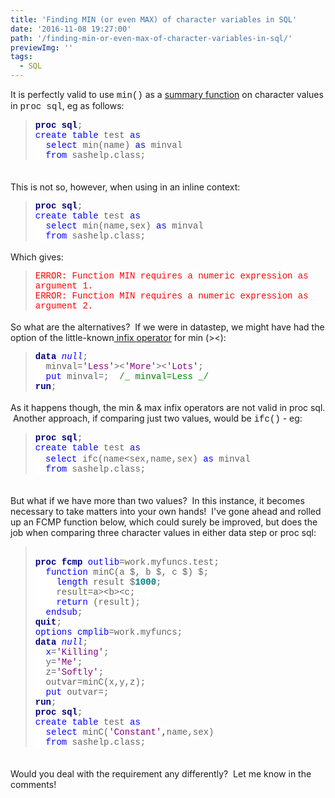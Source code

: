 ```yaml
---
title: 'Finding MIN (or even MAX) of character variables in SQL'
date: '2016-11-08 19:27:00'
path: '/finding-min-or-even-max-of-character-variables-in-sql/'
previewImg: ''
tags:
  - SQL
---
```


It is perfectly valid to use <span style="font-family: &quot;courier new&quot; , &quot;courier&quot; , monospace;">min()</span> as a <a href="http://support.sas.com/kb/25/279.html" target="_blank">summary function</a> on character values in <span style="font-family: &quot;courier new&quot; , &quot;courier&quot; , monospace;">proc sql</span>, eg as follows:<br /><blockquote style="line-height: normal; margin-bottom: .0001pt; margin-bottom: 0cm; mso-layout-grid-align: none; text-autospace: none;"><b><span style="background: white; color: navy; font-family: &quot;courier new&quot;;">proc</span></b><span style="background: white; font-family: &quot;courier new&quot;;"> </span><b><span style="background: white; color: navy; font-family: &quot;courier new&quot;;">sql</span></b><span style="background: white; font-family: &quot;courier new&quot;;">;<br /></span><span style="background: white; color: blue; font-family: &quot;courier new&quot;;">create</span><span style="background: white; font-family: &quot;courier new&quot;;"> </span><span style="background: white; color: blue; font-family: &quot;courier new&quot;;">table</span><span style="background: white; font-family: &quot;courier new&quot;;"> test </span><span style="background: white; color: blue; font-family: &quot;courier new&quot;;">as</span><span style="background: white; font-family: &quot;courier new&quot;;">&nbsp; <br /></span><span style="background: white; color: blue; font-family: &quot;courier new&quot;;">&nbsp; select</span><span style="background: white; font-family: &quot;courier new&quot;;"> min(name) </span><span style="background: white; color: blue; font-family: &quot;courier new&quot;;">as</span><span style="background: white; font-family: &quot;courier new&quot;;"> minval<br /></span><span style="background: white; font-family: &quot;courier new&quot;;">&nbsp; </span><span style="background: white; color: blue; font-family: &quot;courier new&quot;;">from</span><span style="background: white; font-family: &quot;courier new&quot;;"> sashelp.class;</span></blockquote><br /><br />This is not so, however, when using in an inline context:<br /><blockquote style="line-height: normal; margin-bottom: .0001pt; margin-bottom: 0cm; mso-layout-grid-align: none; text-autospace: none;"><b><span style="background: white; color: navy; font-family: &quot;courier new&quot;;">proc</span></b><span style="background: white; font-family: &quot;courier new&quot;;"> </span><b><span style="background: white; color: navy; font-family: &quot;courier new&quot;;">sql</span></b><span style="background: white; font-family: &quot;courier new&quot;;">;<br /></span><span style="background: white; color: blue; font-family: &quot;courier new&quot;;">create</span><span style="background: white; font-family: &quot;courier new&quot;;"> </span><span style="background: white; color: blue; font-family: &quot;courier new&quot;;">table</span><span style="background: white; font-family: &quot;courier new&quot;;"> test </span><span style="background: white; color: blue; font-family: &quot;courier new&quot;;">as</span><span style="background: white; font-family: &quot;courier new&quot;;"><br /> </span><span style="background: white; font-family: &quot;courier new&quot;;">&nbsp; </span><span style="background: white; color: blue; font-family: &quot;courier new&quot;;">select</span><span style="background: white; font-family: &quot;courier new&quot;;"> min(name,sex) </span><span style="background: white; color: blue; font-family: &quot;courier new&quot;;">as</span><span style="background: white; font-family: &quot;courier new&quot;;"> minval<br /></span><span style="background: white; font-family: &quot;courier new&quot;;">&nbsp; </span><span style="background: white; color: blue; font-family: &quot;courier new&quot;;">from</span><span style="background: white; font-family: &quot;courier new&quot;;"> sashelp.class;</span></blockquote><br />Which gives:<br /><blockquote style="line-height: normal; margin-bottom: .0001pt; margin-bottom: 0cm; mso-layout-grid-align: none; text-autospace: none;"><div style="line-height: normal; margin-bottom: .0001pt; margin-bottom: 0cm; mso-layout-grid-align: none; text-autospace: none;"><span style="background: white; color: red; font-family: &quot;courier new&quot;;">ERROR: Function MIN requires a numeric expression as argument 1.</span></div><div><span style="background: white; color: red; font-family: &quot;courier new&quot;;">ERROR: Function MIN requires a numeric expression as argument 2.</span></div></blockquote><div></div><br />So what are the alternatives? &nbsp;If we were in datastep, we might have had the option of the little-known<a href="http://support.sas.com/documentation/cdl/en/lrcon/62955/HTML/default/viewer.htm#a000780367.htm" target="_blank"> infix operator</a>&nbsp;for min (&gt;&lt;):<br /><blockquote style="line-height: normal; margin-bottom: .0001pt; margin-bottom: 0cm; mso-layout-grid-align: none; text-autospace: none;"><div style="line-height: normal; margin-bottom: .0001pt; margin-bottom: 0cm; mso-layout-grid-align: none; text-autospace: none;"><b><span style="background: white; color: navy; font-family: &quot;courier new&quot;;">data</span></b><span style="background: white; font-family: &quot;courier new&quot;;"> </span><span style="background: white; color: blue; font-family: &quot;courier new&quot;;">_null_</span><span style="background: white; font-family: &quot;courier new&quot;;">;</span></div><div style="line-height: normal; margin-bottom: .0001pt; margin-bottom: 0cm; mso-layout-grid-align: none; text-autospace: none;"><span style="background: white; font-family: &quot;courier new&quot;;">&nbsp; minval=</span><span style="background: white; color: purple; font-family: &quot;courier new&quot;;">'Less'</span><span style="background: white; font-family: &quot;courier new&quot;;">&gt;&lt;</span><span style="background: white; color: purple; font-family: &quot;courier new&quot;;">'More'</span><span style="background: white; font-family: &quot;courier new&quot;;">&gt;&lt;</span><span style="background: white; color: purple; font-family: &quot;courier new&quot;;">'Lots'</span><span style="background: white; font-family: &quot;courier new&quot;;">;</span></div><div style="line-height: normal; margin-bottom: .0001pt; margin-bottom: 0cm; mso-layout-grid-align: none; text-autospace: none;"><span style="background: white; font-family: &quot;courier new&quot;;">&nbsp; </span><span style="background: white; color: blue; font-family: &quot;courier new&quot;;">put</span><span style="background: white; font-family: &quot;courier new&quot;;"> minval=;&nbsp; </span><span style="background: white; color: green; font-family: &quot;courier new&quot;;">/_ minval=Less _/</span><span style="background: white; font-family: &quot;courier new&quot;;"></span></div><div style="line-height: normal; margin-bottom: .0001pt; margin-bottom: 0cm; mso-layout-grid-align: none; text-autospace: none;"><b><span style="background: white; color: navy; font-family: &quot;courier new&quot;;">run</span></b><span style="background: white; font-family: &quot;courier new&quot;;">;</span></div></blockquote><br />As it happens though, the min &amp; max infix operators are not valid in proc sql. &nbsp;Another approach, if comparing just two values, would be&nbsp;<span style="font-family: &quot;courier new&quot; , &quot;courier&quot; , monospace;">ifc()</span> - eg:<br /><blockquote style="line-height: normal; margin-bottom: .0001pt; margin-bottom: 0cm; mso-layout-grid-align: none; text-autospace: none;"><b><span style="background: white; color: navy; font-family: &quot;courier new&quot;;">proc</span></b><span style="background: white; font-family: &quot;courier new&quot;;"> </span><b><span style="background: white; color: navy; font-family: &quot;courier new&quot;;">sql</span></b><span style="background: white; font-family: &quot;courier new&quot;;">;<br /></span><span style="background: white; color: blue; font-family: &quot;courier new&quot;;">create</span><span style="background: white; font-family: &quot;courier new&quot;;"> </span><span style="background: white; color: blue; font-family: &quot;courier new&quot;;">table</span><span style="background: white; font-family: &quot;courier new&quot;;"> test </span><span style="background: white; color: blue; font-family: &quot;courier new&quot;;">as<br /></span><span style="background: white; font-family: &quot;courier new&quot;;">&nbsp;</span>&nbsp; <span style="background: white; color: blue; font-family: &quot;courier new&quot;;">select</span><span style="background: white; font-family: &quot;courier new&quot;;"> ifc(name&lt;sex,name,sex) </span><span style="background: white; color: blue; font-family: &quot;courier new&quot;;">as</span><span style="background: white; font-family: &quot;courier new&quot;;"> minval<br /></span><span style="background: white; font-family: &quot;courier new&quot;;"></span><span style="background: white; font-family: &quot;courier new&quot;;">&nbsp; </span><span style="background: white; color: blue; font-family: &quot;courier new&quot;;">from</span><span style="background: white; font-family: &quot;courier new&quot;;"> sashelp.class;</span></blockquote><br /><br />But what if we have more than two values? &nbsp;In this instance, it becomes necessary to take matters into your own hands! &nbsp;I've gone ahead and rolled up an FCMP function below, which could surely be improved, but does the job when comparing three character values in either data step or proc sql:<br /><blockquote style="line-height: normal; margin-bottom: .0001pt; margin-bottom: 0cm; mso-layout-grid-align: none; text-autospace: none;"><br /><b><span style="background: white; color: navy; font-family: &quot;courier new&quot;;">proc</span></b><span style="background: white; font-family: &quot;courier new&quot;;"> </span><b><span style="background: white; color: navy; font-family: &quot;courier new&quot;;">fcmp</span></b><span style="background: white; font-family: &quot;courier new&quot;;"> </span><span style="background: white; color: blue; font-family: &quot;courier new&quot;;">outlib</span><span style="background: white; font-family: &quot;courier new&quot;;">=work.myfuncs.test;<br /></span><span style="background: white; font-family: &quot;courier new&quot;;">&nbsp; </span><span style="background: white; color: blue; font-family: &quot;courier new&quot;;">function</span><span style="background: white; font-family: &quot;courier new&quot;;"> minC(a $, b $, c $) $;<br /></span><span style="background: white; font-family: &quot;courier new&quot;;">&nbsp;&nbsp;&nbsp; </span><span style="background: white; color: blue; font-family: &quot;courier new&quot;;">length</span><span style="background: white; font-family: &quot;courier new&quot;;"> result \$</span><b><span style="background: white; color: teal; font-family: &quot;courier new&quot;;">1000</span></b><span style="background: white; font-family: &quot;courier new&quot;;">;<br /></span><span style="background: white; font-family: &quot;courier new&quot;;">&nbsp;&nbsp;&nbsp; result=a&gt;&lt;b&gt;&lt;c;</span><span style="background: white; font-family: &quot;courier new&quot;;">&nbsp;&nbsp;&nbsp; <br /></span><span style="background: white; color: blue; font-family: &quot;courier new&quot;;">&nbsp; &nbsp; return</span><span style="background: white; font-family: &quot;courier new&quot;;"> (result);<br /></span><span style="background: white; font-family: &quot;courier new&quot;;">&nbsp; </span><span style="background: white; color: blue; font-family: &quot;courier new&quot;;">endsub</span><span style="background: white; font-family: &quot;courier new&quot;;">;<br /></span><b><span style="background: white; color: navy; font-family: &quot;courier new&quot;;">quit</span></b><span style="background: white; font-family: &quot;courier new&quot;;">;<br /></span><span style="background: white; color: blue; font-family: &quot;courier new&quot;;">options</span><span style="background: white; font-family: &quot;courier new&quot;;"> </span><span style="background: white; color: blue; font-family: &quot;courier new&quot;;">cmplib</span><span style="background: white; font-family: &quot;courier new&quot;;">=work.myfuncs;<br /></span><b><span style="background: white; color: navy; font-family: &quot;courier new&quot;;">data</span></b><span style="background: white; font-family: &quot;courier new&quot;;"> </span><span style="background: white; color: blue; font-family: &quot;courier new&quot;;">_null_</span><span style="background: white; font-family: &quot;courier new&quot;;">;<br /></span><span style="background: white; font-family: &quot;courier new&quot;;">&nbsp; </span><span style="background: white; color: blue; font-family: &quot;courier new&quot;;">x</span><span style="background: white; font-family: &quot;courier new&quot;;">=</span><span style="background: white; color: purple; font-family: &quot;courier new&quot;;">'Killing'</span><span style="background: white; font-family: &quot;courier new&quot;;">;<br /></span><span style="background: white; font-family: &quot;courier new&quot;;">&nbsp; y=</span><span style="background: white; color: purple; font-family: &quot;courier new&quot;;">'Me'</span><span style="background: white; font-family: &quot;courier new&quot;;">;<br /></span><span style="background: white; font-family: &quot;courier new&quot;;">&nbsp; z=</span><span style="background: white; color: purple; font-family: &quot;courier new&quot;;">'Softly'</span><span style="background: white; font-family: &quot;courier new&quot;;">;<br /></span><span style="background: white; font-family: &quot;courier new&quot;;">&nbsp; outvar=minC(x,y,z);</span><span style="background: white; font-family: &quot;courier new&quot;;"><br /></span><span style="background: white; color: blue; font-family: &quot;courier new&quot;;">&nbsp; put</span><span style="background: white; font-family: &quot;courier new&quot;;"> outvar=;<br /></span><b><span style="background: white; color: navy; font-family: &quot;courier new&quot;;">run</span></b><span style="background: white; font-family: &quot;courier new&quot;;">;<br /></span><b><span style="background: white; color: navy; font-family: &quot;courier new&quot;;">proc</span></b><span style="background: white; font-family: &quot;courier new&quot;;"> </span><b><span style="background: white; color: navy; font-family: &quot;courier new&quot;;">sql</span></b><span style="background: white; font-family: &quot;courier new&quot;;">;<br /></span><span style="background: white; color: blue; font-family: &quot;courier new&quot;;">create</span><span style="background: white; font-family: &quot;courier new&quot;;"> </span><span style="background: white; color: blue; font-family: &quot;courier new&quot;;">table</span><span style="background: white; font-family: &quot;courier new&quot;;"> test </span><span style="background: white; color: blue; font-family: &quot;courier new&quot;;">as</span><span style="background: white; font-family: &quot;courier new&quot;;">&nbsp; <br /></span><span style="background: white; color: blue; font-family: &quot;courier new&quot;;">&nbsp; select</span><span style="background: white; font-family: &quot;courier new&quot;;"> minC(</span><span style="background-color: white; color: purple; font-family: &quot;courier new&quot;;">'Constant',</span><span style="background-color: white; font-family: &quot;courier new&quot;;">name,sex)</span><br /><span style="background: white; font-family: &quot;courier new&quot;;"></span><span style="background: white; font-family: &quot;courier new&quot;;">&nbsp; </span><span style="background: white; color: blue; font-family: &quot;courier new&quot;;">from</span><span style="background: white; font-family: &quot;courier new&quot;;"> sashelp.class;</span></blockquote><div style="line-height: normal; margin-bottom: .0001pt; margin-bottom: 0cm; mso-layout-grid-align: none; text-autospace: none;"></div><br /><div><br /></div>Would you deal with the requirement any differently? &nbsp;Let me know in the comments!<br /><br />

